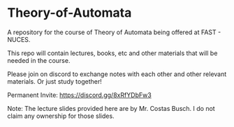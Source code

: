 # Theory-of-Automata
A repository for the course of Theory of Automata being offered at FAST - NUCES.

This repo will contain lectures, books, etc and other materials that will be needed in the course.

Please join on discord to exchange notes with each other and other relevant materials.
Or just study together!

Permanent Invite: https://discord.gg/8xRfYDbFw3

Note: The lecture slides provided here are by Mr. Costas Busch. I do not claim any ownership for those slides.
